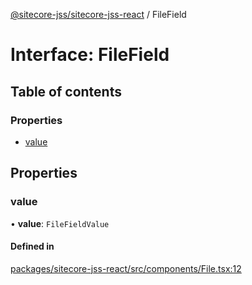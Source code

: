 [@sitecore-jss/sitecore-jss-react](../README.md) / FileField

# Interface: FileField

## Table of contents

### Properties

- [value](FileField.md#value)

## Properties

### value

• **value**: `FileFieldValue`

#### Defined in

[packages/sitecore-jss-react/src/components/File.tsx:12](https://github.com/Sitecore/jss/blob/c9d87aeba/packages/sitecore-jss-react/src/components/File.tsx#L12)
